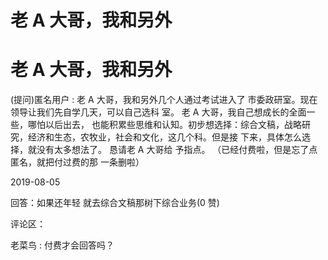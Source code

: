 # 老 A 大哥，我和另外

# 老 A 大哥，我和另外

(提问)匿名用户 : 老 A 大哥，我和另外几个人通过考试进入了 市委政研室。现在领导让我们先自学几天，可以自己选科 室。 老 A 大哥，我自己想成长的全面一些，哪怕以后出去， 也能积累些思维和认知。初步想选择：综合文稿，战略研 究，经济和生态，农牧业，社会和文化，这几个科。但是接 下来，具体怎么选择，就没有太多想法了。 恳请老 A 大哥给 予指点。 （已经付费啦，但是忘了点匿名，就把付过费的那 一条删啦）

2019-08-05

回答：如果还年轻 就去综合文稿那树下综合业务(0 赞)

评论区：

老菜鸟 : 付费才会回答吗？